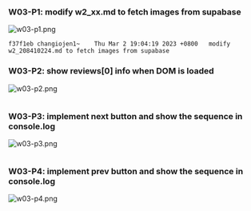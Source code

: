 ### W03-P1: modify w2_xx.md to fetch images from supabase

![w03-p1.png](https://ztflbjygdewbkwpghxwx.supabase.co/storage/v1/object/public/md-img/img/w03-p1.png)

```
f37f1eb changiojen1~    Thu Mar 2 19:04:19 2023 +0800   modify w2_208410224.md to fetch images from supabase
```

### W03-P2: show reviews[0] info when DOM is loaded

![w03-p2.png](https://ztflbjygdewbkwpghxwx.supabase.co/storage/v1/object/public/md-img/img/w03-p2.png)

```

```

### W03-P3: implement next button and show the sequence in console.log

![w03-p3.png](https://ztflbjygdewbkwpghxwx.supabase.co/storage/v1/object/public/md-img/img/w03-p3.png)

```

```

### W03-P4: implement prev button and show the sequence in console.log

![w03-p4.png](https://ztflbjygdewbkwpghxwx.supabase.co/storage/v1/object/public/md-img/img/w03-p4.png)

```

```
